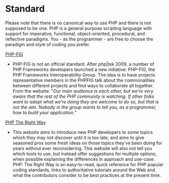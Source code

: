 # Standard #

Please note that there is no canonical way to use PHP and there is not supposed to be one. PHP is a general purpose scripting language with support for imperative, functional, object-oriented, procedural, and reflective paradigms. You - as the programmer - are free to choose the paradigm and style of coding you prefer.

[PHP-FIG](http://php-fig.com/)

 * PHP-FIG is not an official standard. After php|tek 2009, a number of PHP Frameworks developers launched a new initiative: PHP-FIG, the PHP Frameworks Interoperability Group. The idea is to  have projects representative members in the PHPFIG talk about the commonalities between different projects and find ways to collaborate all together. From the website: "_Our main audience is each other, but we’re very aware that the rest of the PHP community is watching. If other folks want to adopt what we’re doing they are welcome to do so, but that is not the aim. Nobody in the group wants to tell you, as a programmer, how to build your application._"

[PHP The Right Way](http://www.phptherightway.com/)

 * This website aims to introduce new PHP developers to some topics which they may not discover until it is too late, and aims to give seasoned pros some fresh ideas on those topics they’ve been doing for years without ever reconsidering. This website will also not tell you which tools to use, but instead offer suggestions for multiple options, when possible explaining the differences in approach and use-case. PHP: The Right Way is an easy-to-read, quick reference for PHP popular coding standards, links to authoritative tutorials around the Web and what the contributors consider to be best practices at the present time.
